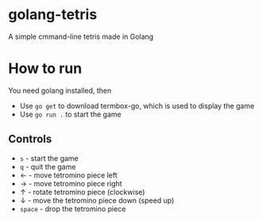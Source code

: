 # golang-tetris

A simple cmmand-line tetris made in Golang

# How to run

You need golang installed, then
- Use `go get` to download termbox-go, which is used to display the game
- Use `go run .` to start the game

## Controls

- `s` - start the game
- `q` - quit the game
- &larr; - move tetromino piece left
- &rarr; - move tetromino piece right
- &uarr; - rotate tetromino piece (clockwise)
- &darr; - move the tetromino piece down (speed up)
- `space` - drop the tetromino piece


